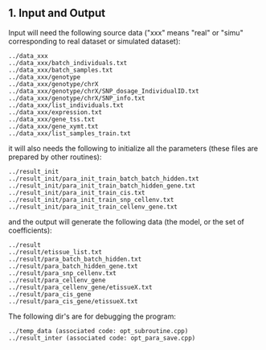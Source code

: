 ## 1. Input and Output

Input will need the following source data ("xxx" means "real" or "simu" corresponding to real dataset or simulated dataset):

```
../data_xxx
../data_xxx/batch_individuals.txt
../data_xxx/batch_samples.txt
../data_xxx/genotype
../data_xxx/genotype/chrX
../data_xxx/genotype/chrX/SNP_dosage_IndividualID.txt
../data_xxx/genotype/chrX/SNP_info.txt
../data_xxx/list_individuals.txt
../data_xxx/expression.txt
../data_xxx/gene_tss.txt
../data_xxx/gene_xymt.txt
../data_xxx/list_samples_train.txt
```

it will also needs the following to initialize all the parameters (these files are prepared by other routines):

```
../result_init
../result_init/para_init_train_batch_batch_hidden.txt
../result_init/para_init_train_batch_hidden_gene.txt
../result_init/para_init_train_cis.txt
../result_init/para_init_train_snp_cellenv.txt
../result_init/para_init_train_cellenv_gene.txt
```

and the output will generate the following data (the model, or the set of coefficients):

```
../result
../result/etissue_list.txt
../result/para_batch_batch_hidden.txt
../result/para_batch_hidden_gene.txt
../result/para_snp_cellenv.txt
../result/para_cellenv_gene
../result/para_cellenv_gene/etissueX.txt
../result/para_cis_gene
../result/para_cis_gene/etissueX.txt
```

The following dir's are for debugging the program:

```
../temp_data (associated code: opt_subroutine.cpp)
../result_inter (associated code: opt_para_save.cpp)
```
